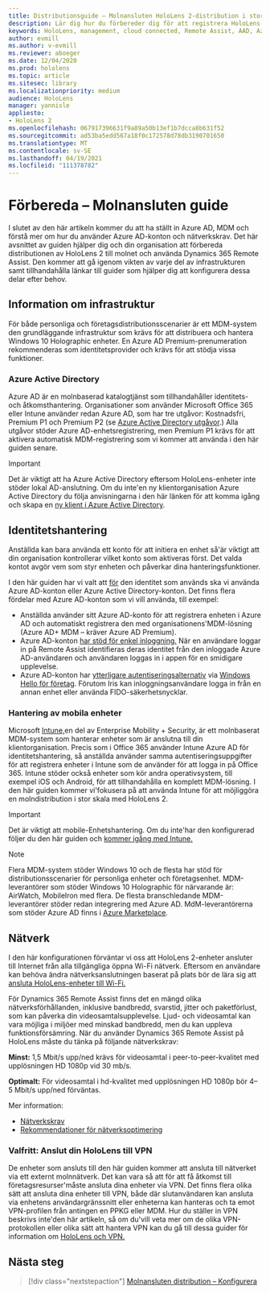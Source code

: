 ```yaml
---
title: Distributionsguide – Molnansluten HoloLens 2-distribution i stor skala med Remote Assist – Förbereda
description: Lär dig hur du förbereder dig för att registrera HoloLens-enheter i ett molnanslutet nätverk med Azure Active Directory och identitetshantering.
keywords: HoloLens, management, cloud connected, Remote Assist, AAD, Azure AD, MDM, Mobile Enhetshantering
author: evmill
ms.author: v-evmill
ms.reviewer: aboeger
ms.date: 12/04/2020
ms.prod: hololens
ms.topic: article
ms.sitesec: library
ms.localizationpriority: medium
audience: HoloLens
manager: yannisle
appliesto:
- HoloLens 2
ms.openlocfilehash: 067917396631f9a89a50b13ef1b7dcca8b631f52
ms.sourcegitcommit: ad53ba5edd567a18f0c172578d78db3190701650
ms.translationtype: MT
ms.contentlocale: sv-SE
ms.lasthandoff: 04/19/2021
ms.locfileid: "111378782"
---
```

# <a name="prepare---cloud-connected-guide"></a>Förbereda – Molnansluten guide

I slutet av den här artikeln kommer du att ha ställt in Azure AD, MDM och förstå mer om hur du använder Azure AD-konton och nätverkskrav. Det här avsnittet av guiden hjälper dig och din organisation att förbereda distributionen av HoloLens 2 till molnet och använda Dynamics 365 Remote Assist. Den kommer att gå igenom vikten av varje del av infrastrukturen samt tillhandahålla länkar till guider som hjälper dig att konfigurera dessa delar efter behov.

## <a name="infrastructure-essentials"></a>Information om infrastruktur

För både personliga och företagsdistributionsscenarier är ett MDM-system den grundläggande infrastruktur som krävs för att distribuera och hantera Windows 10 Holographic enheter. En Azure AD Premium-prenumeration rekommenderas som identitetsprovider och krävs för att stödja vissa funktioner.

### <a name="azure-active-directory"></a>Azure Active Directory

Azure AD är en molnbaserad katalogtjänst som tillhandahåller identitets- och åtkomsthantering. Organisationer som använder Microsoft Office 365 eller Intune använder redan Azure AD, som har tre utgåvor: Kostnadsfri, Premium P1 och Premium P2 (se [Azure Active Directory utgåvor](https://azure.microsoft.com/documentation/articles/active-directory-editions).) Alla utgåvor stöder Azure AD-enhetsregistrering, men Premium P1 krävs för att aktivera automatisk MDM-registrering som vi kommer att använda i den här guiden senare.

> [!IMPORTANT]
> Det är viktigt att ha Azure Active Directory eftersom HoloLens-enheter inte stöder lokal AD-anslutning. Om du inte&#39;en ny klientorganisation Azure Active Directory du följa anvisningarna i den här länken för att komma igång och skapa en [ny klient i Azure Active Directory](https://docs.microsoft.com/azure/active-directory/fundamentals/active-directory-access-create-new-tenant).

## <a name="identity-management"></a>Identitetshantering

Anställda kan bara använda ett konto för att initiera en enhet så&#39;är viktigt att din organisation kontrollerar vilket konto som aktiveras först. Det valda kontot avgör vem som styr enheten och påverkar dina hanteringsfunktioner.

I den här guiden har vi valt att [för](https://docs.microsoft.com/hololens/hololens-identity) den identitet som används ska vi använda Azure AD-konton eller Azure Active Directory-konton. Det finns flera fördelar med Azure AD-konton som vi vill använda, till exempel:

- Anställda använder sitt Azure AD-konto för att registrera enheten i Azure AD och automatiskt registrera den med organisationens&#39;MDM-lösning (Azure AD+ MDM – kräver Azure AD Premium).
- Azure AD-konton [har stöd för enkel inloggning.](https://docs.microsoft.com/azure/active-directory/manage-apps/what-is-single-sign-on) När en användare loggar in på Remote Assist identifieras deras identitet från den inloggade Azure AD-användaren och användaren loggas in i appen för en smidigare upplevelse.
- Azure AD-konton har [ytterligare autentiseringsalternativ](https://docs.microsoft.com/hololens/hololens-identity) via [Windows Hello för företag](https://docs.microsoft.com/windows/security/identity-protection/hello-for-business/hello-identity-verification). Förutom Iris kan inloggningsanvändare logga in från en annan enhet eller använda FIDO-säkerhetsnycklar.

### <a name="mobile-device-management"></a>Hantering av mobila enheter

Microsoft [Intune,](https://docs.microsoft.com/mem/intune/fundamentals/what-is-intune)en del av Enterprise Mobility + Security, är ett molnbaserat MDM-system som hanterar enheter som är anslutna till din klientorganisation. Precis som i Office 365 använder Intune Azure AD för identitetshantering, så anställda använder samma autentiseringsuppgifter för att registrera enheter i Intune som de använder för att logga in på Office 365. Intune stöder också enheter som kör andra operativsystem, till exempel iOS och Android, för att tillhandahålla en komplett MDM-lösning. I den här guiden kommer vi&#39;fokusera på att använda Intune för att möjliggöra en molndistribution i stor skala med HoloLens 2.

> [!IMPORTANT]
> Det är viktigt att mobile-Enhetshantering. Om du inte&#39;har den konfigurerad följer du den här guiden och [kommer igång med Intune.](https://docs.microsoft.com/mem/intune/fundamentals/free-trial-sign-up)

> [!NOTE]
> Flera MDM-system stöder Windows 10 och de flesta har stöd för distributionsscenarier för personliga enheter och företagsenhet. MDM-leverantörer som stöder Windows 10 Holographic för närvarande är: AirWatch, MobileIron med flera. De flesta branschledande MDM-leverantörer stöder redan integrering med Azure AD. MdM-leverantörerna som stöder Azure AD finns i [Azure Marketplace](https://azure.microsoft.com/marketplace/).

## <a name="network"></a>Nätverk

I den här konfigurationen förväntar vi oss att HoloLens 2-enheter ansluter till Internet från alla tillgängliga öppna Wi-Fi nätverk. Eftersom en användare kan behöva ändra nätverksanslutningen baserat på plats bör de lära sig att [ansluta HoloLens-enheter till Wi-Fi.](https://docs.microsoft.com/hololens/hololens-network)

För Dynamics 365 Remote Assist finns det en mängd olika nätverksförhållanden, inklusive bandbredd, svarstid, jitter och paketförlust, som kan påverka din videosamtalsupplevelse. Ljud- och videosamtal kan vara möjliga i miljöer med minskad bandbredd, men du kan uppleva funktionsförsämring. När du använder Dynamics 365 Remote Assist på HoloLens måste du tänka på följande nätverkskrav:

**Minst:** 1,5 Mbit/s upp/ned krävs för videosamtal i peer-to-peer-kvalitet med upplösningen HD 1080p vid 30 mb/s.

**Optimalt:** För videosamtal i hd-kvalitet med upplösningen HD 1080p bör 4–5 Mbit/s upp/ned förväntas.

Mer information:

- [Nätverkskrav](https://docs.microsoft.com/dynamics365/mixed-reality/remote-assist/requirements#network-requirements)
- [Rekommendationer för nätverksoptimering](https://docs.microsoft.com/dynamics365/mixed-reality/remote-assist/requirements#dynamics-365-remote-assist-hololens)

### <a name="optional-connect-your-hololens-to-vpn"></a>Valfritt: Anslut din HoloLens till VPN

De enheter som ansluts till den här guiden kommer att ansluta till nätverket via ett externt molnnätverk. Det kan vara så att för att få åtkomst till företagsresurser&#39;måste ansluta dina enheter via VPN. Det finns flera olika sätt att ansluta dina enheter till VPN, både där slutanvändaren kan ansluta via enhetens användargränssnitt eller enheterna kan hanteras och ta emot VPN-profilen från antingen en PPKG eller MDM. Hur du ställer in VPN beskrivs inte&#39;den här artikeln, så om du&#39;vill veta mer om de olika VPN-protokollen eller olika sätt att hantera VPN kan du gå till dessa guider för information om [HoloLens och VPN.](https://docs.microsoft.com/hololens/hololens-network#vpn)

## <a name="next-step"></a>Nästa steg

> [!div class="nextstepaction"]
> [Molnansluten distribution – Konfigurera](hololens2-cloud-connected-configure.md)
